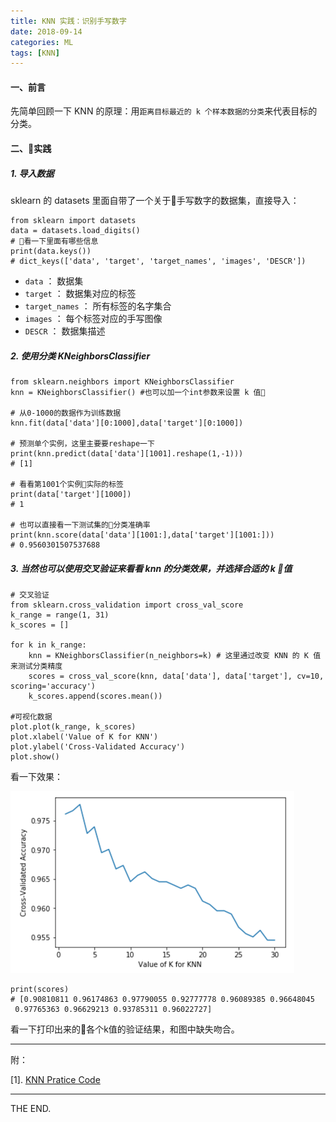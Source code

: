 ```yaml
---
title: KNN 实践：识别手写数字
date: 2018-09-14
categories: ML
tags: [KNN]
---
```


#### 一、前言
先简单回顾一下 KNN 的原理：用`距离目标最近的 k 个样本数据的分类`来代表目标的分类。

<!--more-->

#### 二、实践

##### 1. 导入数据

sklearn 的 datasets 里面自带了一个关于手写数字的数据集，直接导入：

```
from sklearn import datasets
data = datasets.load_digits()
# 看一下里面有哪些信息
print(data.keys())
# dict_keys(['data', 'target', 'target_names', 'images', 'DESCR'])
```

- `data` ： 数据集
- `target` ： 数据集对应的标签
- `target_names` ： 所有标签的名字集合
- `images` ： 每个标签对应的手写图像
- `DESCR` ： 数据集描述

##### 2. 使用分类 KNeighborsClassifier

```
from sklearn.neighbors import KNeighborsClassifier
knn = KNeighborsClassifier() #也可以加一个int参数来设置 k 值

# 从0-1000的数据作为训练数据
knn.fit(data['data'][0:1000],data['target'][0:1000])

# 预测单个实例，这里主要要reshape一下
print(knn.predict(data['data'][1001].reshape(1,-1)))
# [1]

# 看看第1001个实例实际的标签
print(data['target'][1000])
# 1

# 也可以直接看一下测试集的分类准确率
print(knn.score(data['data'][1001:],data['target'][1001:]))
# 0.9560301507537688
```

##### 3. 当然也可以使用交叉验证来看看 knn 的分类效果，并选择合适的 k 值

```
# 交叉验证
from sklearn.cross_validation import cross_val_score
k_range = range(1, 31)
k_scores = []

for k in k_range:
    knn = KNeighborsClassifier(n_neighbors=k) # 这里通过改变 KNN 的 K 值来测试分类精度
    scores = cross_val_score(knn, data['data'], data['target'], cv=10, scoring='accuracy')
    k_scores.append(scores.mean())

#可视化数据
plot.plot(k_range, k_scores)
plot.xlabel('Value of K for KNN')
plot.ylabel('Cross-Validated Accuracy')
plot.show()
```

看一下效果：

![knn cross val](/src/imgs/1809/0914_knn_practice_cross.png)

```
print(scores)
# [0.90810811 0.96174863 0.97790055 0.92777778 0.96089385 0.96648045
 0.97765363 0.96629213 0.93785311 0.96022727]
```

看一下打印出来的各个k值的验证结果，和图中缺失吻合。

- - -

附：

[1]. [KNN Pratice Code](/src/raw/code/knn/knn_handwriting.ipynb)


- - -
THE END.